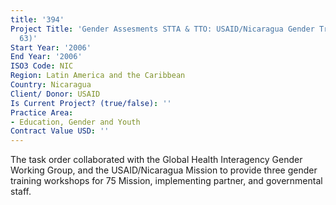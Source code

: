 ```yaml
---
title: '394'
Project Title: 'Gender Assesments STTA & TTO: USAID/Nicaragua Gender Training (TDY
  63)'
Start Year: '2006'
End Year: '2006'
ISO3 Code: NIC
Region: Latin America and the Caribbean
Country: Nicaragua
Client/ Donor: USAID
Is Current Project? (true/false): ''
Practice Area:
- Education, Gender and Youth
Contract Value USD: ''
---
```


The task order collaborated with the Global Health Interagency Gender Working Group, and the USAID/Nicaragua Mission to provide three gender training workshops for 75 Mission, implementing partner, and governmental staff.